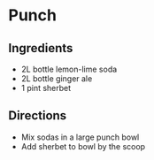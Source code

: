 # Punch

## Ingredients

- 2L bottle lemon-lime soda
- 2L bottle ginger ale
- 1 pint sherbet

## Directions

- Mix sodas in a large punch bowl
- Add sherbet to bowl by the scoop
